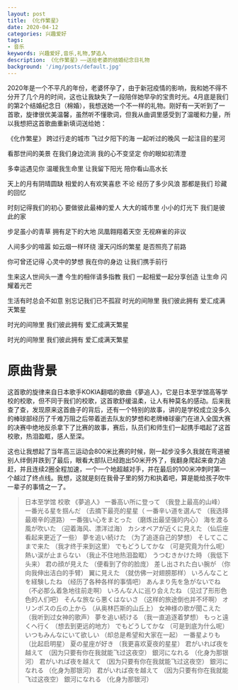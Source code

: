 ```yaml
---
layout: post
title: 《化作繁星》
date: 2020-04-12
categories: 兴趣爱好
tags: 
- 音乐
keywords: 兴趣爱好,音乐,礼物,梦追人
description: 《化作繁星》——送给老婆的结婚纪念日礼物
background: '/img/posts/default.jpg'
---
```


2020年是一个不平凡的年份，老婆怀孕了，由于新冠疫情的影响，我和她不得不分开了几个月的时间，这也让我缺失了一段陪伴她早孕的宝贵时光。4月底是我们的第2个结婚纪念日（棉婚），我想送她一个不一样的礼物。刚好有一天听到了一首歌，旋律很优美温馨，虽然听不懂歌词，但我从曲调里感受到了温暖和力量，所以我想把这首歌曲重新填词送给她：

《化作繁星》
跨过行走的城市
飞过夕阳下的海
一起听过的晚风
一起注目的星河

看那世间的美景
在我们身边流淌
我的心不变坚定
你的眼如初清澄

多幸运遇见你
温暖我生命里
让我留下阳光
陪你看山高水长

天上的月有阴晴圆缺
相爱的人有欢笑喜悲
不论
经历了多少风浪
那都是我们
珍藏的回忆

时刻记得我们的初心
要做彼此最棒的爱人
大大的城市里
小小的灯光下
我们是彼此的家


步足虽小的青草
拥有足下的大地
凤凰翱翔着天空
无视麻雀的非议

人间多少的喧嚣
如云烟一样环绕
漫天闪烁的繁星
是否照亮了前路

你可曾还记得
心灵中的梦想
我在你的身边
让我们携手前行

生来这人世间头一遭
今生的相伴请多指教
我们
一起相爱一起分享创造
让生命
闪耀着光芒

生活有时总会不如意
别忘记我们已不孤寂
时光的间隙里
我们彼此拥有
爱汇成满天繁星

时光的间隙里
我们彼此拥有
爱汇成满天繁星

时光的间隙里
我们彼此拥有
爱汇成满天繁星


# 原曲背景

这首歌的旋律来自日本歌手KOKIA翻唱的歌曲《夢追人》，它是日本至学馆高等学校的校歌，但不同于我们的校歌，这首歌舒缓温柔，让人有种莫名的感动。后来我查了查，发现原来这首曲子的背后，还有一个特别的故事，讲的是学校成立没多久的棒球部经历了千难万阻之后带着逝去队友的梦想和老牌棒球豪门在进入全国大赛的决赛中绝地反杀拿下了比赛的故事，赛后，队员们和师生们一起携手唱起了这首校歌，热泪盈眶，感人至深。

这也让我想起了当年高三运动会800米比赛的时候，刚一起步没多久我就在弯道被别人绊倒并跌到了最后，眼看大部队已经跑出50米开外了，我翻身爬起来奋力追赶，并且连续2圈全程加速，一个一个地超越对手，并在最后的100米冲刺时第一个越过了终点线。我想，这就是刻在我骨子里的努力和执着吧，算是能给孩子吹牛一辈子的事情之一了。


> 日本至学馆 校歌 《夢追人》
一番高い所に登って
（我登上最高的山峰）
一番光る星を掴んだ
（去摘下最亮的星星（
一番辛い道を選んで
（我选择最艰辛的道路）
一番強い心をまとった
（磨炼出最坚强的内心）
海を渡る風が吹いた
（迎着海风、漂洋过海）
カシオペアが近くに見えた
（仙后座看起来更近了一些）
夢を追い続けた
（为了追逐自己的梦想）
そしてここまで来た
（我才终于来到这里）
でもどうしてかな
（可是究竟为什么呢）
熱い涙が止まらない
（我止不住地热泪盈眶）
うつむきかけた時
（我低下头来）
君の顔が見えた
（便看到了你的脸庞）
差し出された白い腕が
（你向我伸出洁白的手臂）
翼に見えた
（就仿佛一对翅膀那样）
いろんなことを経験したね
（经历了各种各样的事情吧）
あんまり先を急がないでね
（不必那么着急地往前走啊）
いろんな人に巡り会えたね
（见过了形形色色的人们吧）
そんな旅なら悪くはないさ
（这样的旅途倒也并不坏啊）
オリンポスの丘の上から
（从奥林匹斯的山丘上）
女神様の歌が聞こえた
（我听到过女神的歌声）
夢を追い続ける
（我一直追逐着梦想）
もっと遠くへ行く
（想去到更远的地方）
でもどうしてかな
（可是到底为什么呢）
いつもみんなにいて欲しい
（却总是希望和大家在一起）
一番星よりも
（比起启明星）
夏の星座が好き
（我更喜欢夏夜的星星）
君がいれば夜を越えて
（因为只要有你在我就能飞过这夜空）
銀河になれる
（化身为那银河）
君がいれば夜を越えて
（因为只要有你在我就能飞过这夜空）
銀河になれる
（化身为那银河）
君がいれば夜を越えて
（因为只要有你在我就能飞过这夜空）
銀河になれる
（化身为那银河）